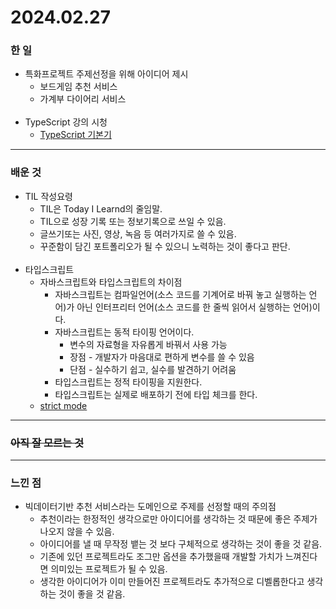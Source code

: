 # 2024.02.27

### 한 일
- 특화프로젝트 주제선정을 위해 아이디어 제시
  - 보드게임 추천 서비스
  - 가계부 다이어리 서비스
  <br>
- TypeScript 강의 시청
  - [TypeScript 기본기](https://www.codeit.kr/topics/typescript-basic)

---

### 배운 것
- TIL 작성요령
  - TIL은 Today I Learnd의 줄임말.
  - TIL으로 성장 기록 또는 정보기록으로 쓰일 수 있음.
  - 글쓰기또는 사진, 영상, 녹음 등 여러가지로 쓸 수 있음.
  - 꾸준함이 담긴 포트폴리오가 될 수 있으니 노력하는 것이 좋다고 판단.
  <br>
- 타입스크립트
  - 자바스크립트와 타입스크립트의 차이점
    - 자바스크립트는 컴파일언어(소스 코드를 기계어로 바꿔 놓고 실행하는 언어)가 아닌
      인터프리터 언어(소스 코드를 한 줄씩 읽어서 실행하는 언어)이다.
    - 자바스크립트는 동적 타이핑 언어이다.
        - 변수의 자료형을 자유롭게 바꿔서 사용 가능
        - 장점 - 개발자가 마음대로 편하게 변수를 쓸 수 있음
        - 단점 - 실수하기 쉽고, 실수를 발견하기 어려움
    - 타입스크립트는 정적 타이핑을 지원한다.
    - 타입스크립트는 실제로 배포하기 전에 타입 체크를 한다.
  - [strict mode](https://developer.mozilla.org/ko/docs/Web/JavaScript/Reference/Strict_mode)

---

### ~~아직 잘 모르는 것~~

---

### 느낀 점
- 빅데이터기반 추천 서비스라는 도메인으로 주제를 선정할 때의 주의점
  - 추천이라는 한정적인 생각으로만 아이디어를 생각하는 것 때문에 좋은 주제가 나오지 않을 수 있음.
  - 아이디어를 낼 때 무작정 뱉는 것 보다 구체적으로 생각하는 것이 좋을 것 같음.
  - 기존에 있던 프로젝트라도 조그만 옵션을 추가했을때 개발할 가치가 느껴진다면 의미있는 프로젝트가 될 수 있음.
  - 생각한 아이디어가 이미 만들어진 프로젝트라도 추가적으로 디벨롭한다고 생각하는 것이 좋을 것 같음.


